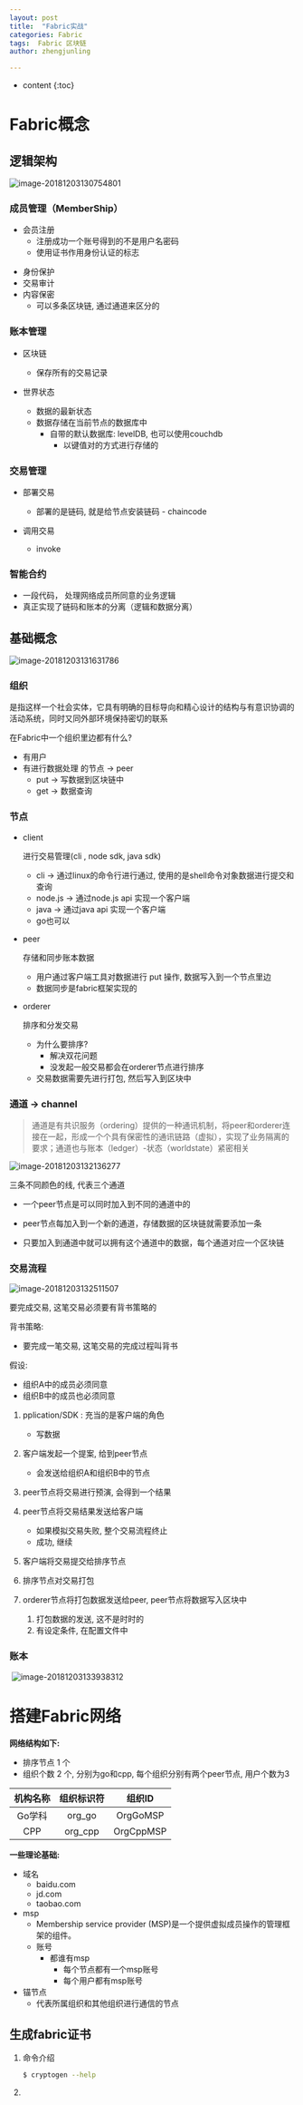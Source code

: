 ```yaml
---
layout: post
title:  "Fabric实战"
categories: Fabric
tags:  Fabric 区块链
author: zhengjunling

---
```


* content
{:toc}
# Fabric概念

## 逻辑架构

![image-20181203130754801](https://ws4.sinaimg.cn/large/006tNbRwly1fxth70yi0aj30t20iqwsc.jpg)

### 成员管理（MemberShip）

- 会员注册
  - 注册成功一个账号得到的不是用户名密码
  - 使用证书作用身份认证的标志

* 身份保护
* 交易审计
* 内容保密
  - 可以多条区块链, 通过通道来区分的

### 账本管理

* 区块链
  - 保存所有的交易记录

* 世界状态
  - 数据的最新状态
  - 数据存储在当前节点的数据库中
    - 自带的默认数据库: levelDB, 也可以使用couchdb
      - 以键值对的方式进行存储的

### 交易管理

* 部署交易
  - 部署的是链码, 就是给节点安装链码 - chaincode

* 调用交易
  - invoke

### 智能合约

- 一段代码， 处理网络成员所同意的业务逻辑
- 真正实现了链码和账本的分离（逻辑和数据分离）

## 基础概念

![image-20181203131631786](https://ws2.sinaimg.cn/large/006tNbRwly1fxthfzeh4tj30tm0dggtl.jpg)

### 组织

是指这样一个社会实体，它具有明确的目标导向和精心设计的结构与有意识协调的活动系统，同时又同外部环境保持密切的联系

在Fabric中一个组织里边都有什么?

- 有用户
- 有进行数据处理 的节点 -> peer
  - put -> 写数据到区块链中
  - get -> 数据查询

### 节点

- client

  进行交易管理(cli , node sdk, java sdk)

  - cli -> 通过linux的命令行进行通过, 使用的是shell命令对象数据进行提交和查询
  - node.js -> 通过node.js api 实现一个客户端
  - java -> 通过java api 实现一个客户端
  - go也可以

* peer

  存储和同步账本数据

  - 用户通过客户端工具对数据进行 put 操作, 数据写入到一个节点里边
  - 数据同步是fabric框架实现的

* orderer

  排序和分发交易

  - 为什么要排序?
    - 解决双花问题
    - 没发起一般交易都会在orderer节点进行排序
  - 交易数据需要先进行打包, 然后写入到区块中

### 通道 -> channel

> 通道是有共识服务（ordering）提供的一种通讯机制，将peer和orderer连接在一起，形成一个个具有保密性的通讯链路（虚拟），实现了业务隔离的要求；通道也与账本（ledger）-状态（worldstate）紧密相关

![image-20181203132136277](https://ws2.sinaimg.cn/large/006tNbRwly1fxthl9m92gj30go0g0add.jpg)

 三条不同颜色的线, 代表三个通道

* 一个peer节点是可以同时加入到不同的通道中的

* peer节点每加入到一个新的通道，存储数据的区块链就需要添加一条
* 只要加入到通道中就可以拥有这个通道中的数据，每个通道对应一个区块链

### 交易流程

![image-20181203132511507](https://ws1.sinaimg.cn/large/006tNbRwly1fxthp0fbarj30s00g60w3.jpg)

要完成交易, 这笔交易必须要有背书策略的

背书策略:

- 要完成一笔交易, 这笔交易的完成过程叫背书

 假设:

- 组织A中的成员必须同意
- 组织B中的成员也必须同意

1. pplication/SDK : 充当的是客户端的角色

   * 写数据

2. 客户端发起一个提案, 给到peer节点

   - 会发送给组织A和组织B中的节点

3. peer节点将交易进行预演, 会得到一个结果

4. peer节点将交易结果发送给客户端

   - 如果模拟交易失败, 整个交易流程终止
   - 成功, 继续

5. 客户端将交易提交给排序节点

6. 排序节点对交易打包

7. orderer节点将打包数据发送给peer, peer节点将数据写入区块中

   1. 打包数据的发送, 这不是时时的
   2. 有设定条件, 在配置文件中


### 账本

​	![image-20181203133938312](https://ws4.sinaimg.cn/large/006tNbRwly1fxti417t4rj30sc0l2dp4.jpg)

# 搭建Fabric网络

**网络结构如下:**

- 排序节点 1 个
- 组织个数 2 个, 分别为go和cpp, 每个组织分别有两个peer节点, 用户个数为3

| 机构名称 | 组织标识符 |  组织ID   |
| :------: | :--------: | :-------: |
|  Go学科  |   org_go   | OrgGoMSP  |
|   CPP    |  org_cpp   | OrgCppMSP |

**一些理论基础:**

- 域名
  - baidu.com
  - jd.com
  - taobao.com
- msp
  - Membership service provider (MSP)是一个提供虚拟成员操作的管理框架的组件。
  - 账号
    - 都谁有msp
      - 每个节点都有一个msp账号
      - 每个用户都有msp账号
- 锚节点
  - 代表所属组织和其他组织进行通信的节点

## 生成fabric证书

1. 命令介绍

   ```bash
   $ cryptogen --help
   ```

2. 